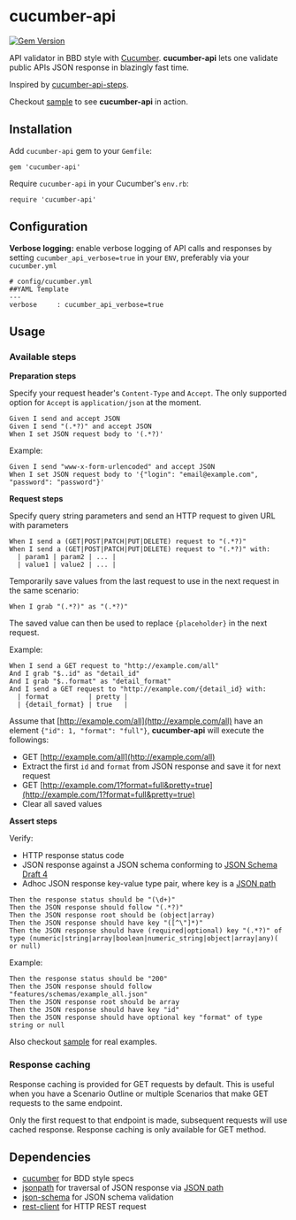 # cucumber-api
[![Gem Version](https://badge.fury.io/rb/cucumber-api.svg)](http://badge.fury.io/rb/cucumber-api)

API validator in BBD style with [Cucumber](https://cukes.info/). **cucumber-api** lets one validate public APIs JSON response in blazingly fast time.

Inspired by [cucumber-api-steps](https://github.com/jayzes/cucumber-api-steps).

Checkout [sample](/features/sample.feature) to see **cucumber-api** in action.

## Installation

Add `cucumber-api` gem to your `Gemfile`:

    gem 'cucumber-api'

Require `cucumber-api` in your Cucumber's `env.rb`:

    require 'cucumber-api'

## Configuration

**Verbose logging:** enable verbose logging of API calls and responses by setting `cucumber_api_verbose=true` in your `ENV`, preferably via your `cucumber.yml`

    # config/cucumber.yml
    ##YAML Template
    ---
    verbose     : cucumber_api_verbose=true

## Usage

### Available steps

**Preparation steps**

Specify your request header's `Content-Type` and `Accept`. The only supported option for `Accept` is `application/json` at the moment.

    Given I send and accept JSON
    Given I send "(.*?)" and accept JSON
    When I set JSON request body to '(.*?)'

Example:

    Given I send "www-x-form-urlencoded" and accept JSON
    When I set JSON request body to '{"login": "email@example.com", "password": "password"}'

**Request steps**

Specify query string parameters and send an HTTP request to given URL with parameters

    When I send a (GET|POST|PATCH|PUT|DELETE) request to "(.*?)"
    When I send a (GET|POST|PATCH|PUT|DELETE) request to "(.*?)" with:
      | param1 | param2 | ... |
      | value1 | value2 | ... |

Temporarily save values from the last request to use in the next request in the same scenario:

    When I grab "(.*?)" as "(.*?)"

The saved value can then be used to replace `{placeholder}` in the next request.

Example:

    When I send a GET request to "http://example.com/all"
    And I grab "$..id" as "detail_id"
    And I grab "$..format" as "detail_format"
    And I send a GET request to "http://example.com/{detail_id} with:
      | format          | pretty |
      | {detail_format} | true   |

Assume that [http://example.com/all](http://example.com/all) have an element `{"id": 1, "format": "full"}`, **cucumber-api** will execute the followings:

* GET [http://example.com/all](http://example.com/all)
* Extract the first `id` and `format` from JSON response and save it for next request
* GET [http://example.com/1?format=full&pretty=true](http://example.com/1?format=full&pretty=true)
* Clear all saved values

**Assert steps**

Verify:
* HTTP response status code
* JSON response against a JSON schema conforming to [JSON Schema Draft 4](http://tools.ietf.org/html/draft-zyp-json-schema-04)
* Adhoc JSON response key-value type pair, where key is a [JSON path](http://goessner.net/articles/JsonPath/)

```
Then the response status should be "(\d+)"
Then the JSON response should follow "(.*?)"
Then the JSON response root should be (object|array)
Then the JSON response should have key "([^\"]*)"
Then the JSON response should have (required|optional) key "(.*?)" of type (numeric|string|array|boolean|numeric_string|object|array|any)( or null)
```

Example:

    Then the response status should be "200"
    Then the JSON response should follow "features/schemas/example_all.json"
    Then the JSON response root should be array
    Then the JSON response should have key "id"
    Then the JSON response should have optional key "format" of type string or null

Also checkout [sample](/features/sample.feature) for real examples.

### Response caching

Response caching is provided for GET requests by default. This is useful when you have a Scenario Outline or multiple Scenarios that make GET requests to the same endpoint.

Only the first request to that endpoint is made, subsequent requests will use cached response. Response caching is only available for GET method.

## Dependencies
* [cucumber](https://github.com/cucumber/cucumber) for BDD style specs
* [jsonpath](https://github.com/joshbuddy/jsonpath) for traversal of JSON response via [JSON path](http://goessner.net/articles/JsonPath/)
* [json-schema](https://github.com/ruby-json-schema/json-schema) for JSON schema validation
* [rest-client](https://github.com/rest-client/rest-client) for HTTP REST request
